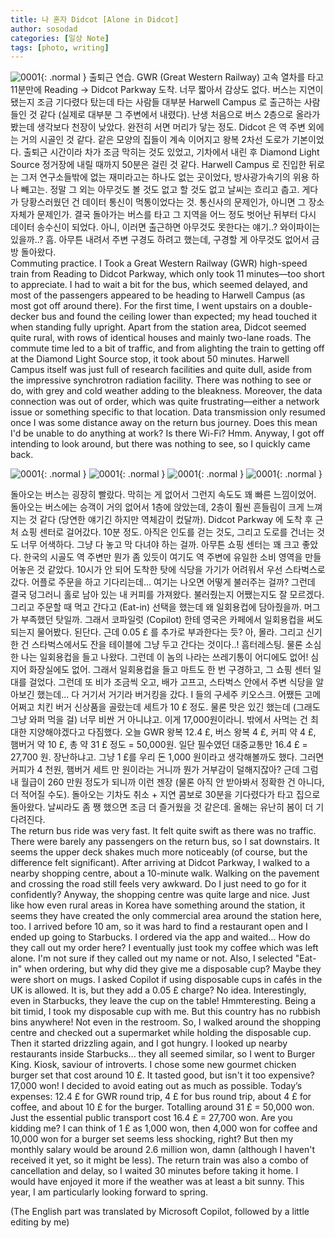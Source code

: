 ```yaml
---
title: 나 혼자 Didcot [Alone in Didcot]
author: sosodad
categories: [일상 Note]
tags: [photo, writing]
---
```


![0001](https://onedrive.live.com/embed?resid=F96DE3EAE83811FB%2182974&authkey=%21AI0y3qaFhOpFBU8&width=1024){: .normal }
출퇴근 연습. GWR (Great Western Railway) 고속 열차를 타고 11분만에 Reading -> Didcot Parkway 도착. 너무 짧아서 감상도 없다. 버스는 지연이 됐는지 조금 기다렸다 탔는데 타는 사람들 대부분 Harwell Campus 로 출근하는 사람들인 것 같다 (실제로 대부분 그 주변에서 내렸다). 난생 처음으로 버스 2층으로 올라가봤는데 생각보다 천장이 낮았다. 완전히 서면 머리가 닿는 정도. Didcot 은 역 주변 외에는 거의 시골인 것 같다. 같은 모양의 집들이 계속 이어지고 왕복 2차선 도로가 기본이었다. 출퇴근 시간이라 차가 조금 막히는 것도 있었고, 기차에서 내린 후 Diamond Light Source 정거장에 내릴 때까지 50분은 걸린 것 같다. Harwell Campus 로 진입한 뒤로는 그저 연구소들밖에 없는 재미라고는 하나도 없는 곳이었다, 방사광가속기의 위용 하나 빼고는. 정말 그 외는 아무것도 볼 것도 없고 할 것도 없고 날씨는 흐리고 춥고. 게다가 당황스러웠던 건 데이터 통신이 먹통이었다는 것. 통신사의 문제인가, 아니면 그 장소 자체가 문제인가. 결국 돌아가는 버스를 타고 그 지역을 어느 정도 벗어난 뒤부터 다시 데이터 송수신이 되었다. 아니, 이러면 출근하면 아무것도 못한다는 얘기..? 와이파이는 있을까..? 흠. 아무튼 내려서 주변 구경도 하려고 했는데, 구경할 게 아무것도 없어서 금방 돌아왔다.  
Commuting practice. I Took a Great Western Railway (GWR) high-speed train from Reading to Didcot Parkway, which only took 11 minutes—too short to appreciate. I had to wait a bit for the bus, which seemed delayed, and most of the passengers appeared to be heading to Harwell Campus (as most got off around there). For the first time, I went upstairs on a double-decker bus and found the ceiling lower than expected; my head touched it when standing fully upright. Apart from the station area, Didcot seemed quite rural, with rows of identical houses and mainly two-lane roads. The commute time led to a bit of traffic, and from alighting the train to getting off at the Diamond Light Source stop, it took about 50 minutes. Harwell Campus itself was just full of research facilities and quite dull, aside from the impressive synchrotron radiation facility. There was nothing to see or do, with grey and cold weather adding to the bleakness. Moreover, the data connection was out of order, which was quite frustrating—either a network issue or something specific to that location. Data transmission only resumed once I was some distance away on the return bus journey. Does this mean I'd be unable to do anything at work? Is there Wi-Fi? Hmm. Anyway, I got off intending to look around, but there was nothing to see, so I quickly came back.  

![0001](https://onedrive.live.com/embed?resid=F96DE3EAE83811FB%2182970&authkey=%21AA6gdYKe-yYypeY&height=1024){: .normal }
![0001](https://onedrive.live.com/embed?resid=F96DE3EAE83811FB%2182968&authkey=%21AFEnj_Vp1zkFxAo&height=1024){: .normal }
![0001](https://onedrive.live.com/embed?resid=F96DE3EAE83811FB%2182969&authkey=%21ABCBSqd3W9_jxNw&height=1024){: .normal }
![0001](https://onedrive.live.com/embed?resid=F96DE3EAE83811FB%2182971&authkey=%21ABrDiSb-orZ4inY&height=1024){: .normal }

돌아오는 버스는 굉장히 빨랐다. 막히는 게 없어서 그런지 속도도 꽤 빠른 느낌이었어. 돌아오는 버스에는 승객이 거의 없어서 1층에 앉았는데, 2층이 훨씬 흔들림이 크게 느껴지는 것 같다 (당연한 얘기긴 하지만 역체감이 컸달까). Didcot Parkway 에 도착 후 근처 쇼핑 센터로 걸어갔다. 10분 정도. 아직은 인도를 걷는 것도, 그리고 도로를 건너는 것도 너무 어색하다. 그냥 다 놓고 막 다녀야 하는 걸까. 아무튼 쇼핑 센터는 꽤 크고 좋았다. 한국의 시골도 역 주변만 뭔가 좀 있듯이 여기도 역 주변에 유일한 소비 영역을 만들어놓은 것 같았다. 10시가 안 되어 도착한 탓에 식당을 가기가 어려워서 우선 스타벅스로 갔다. 어플로 주문을 하고 기다리는데... 여기는 나오면 어떻게 불러주는 걸까? 그런데 결국 덩그러니 홀로 남아 있는 내 커피를 가져왔다. 불러줬는지 어쨌는지도 잘 모르겠다. 그리고 주문할 때 먹고 간다고 (Eat-in) 선택을 했는데 왜 일회용컵에 담아줬을까. 머그가 부족했던 탓일까. 그래서 코파일럿 (Copilot) 한테 영국은 카페에서 일회용컵을 써도 되는지 물어봤다. 된단다. 근데 0.05 £ 를 추가로 부과한다는 듯? 아, 몰라. 그리고 신기한 건 스타벅스에서도 잔을 테이블에 그냥 두고 간다는 것이다..! 흠터레스팅. 물론 소심한 나는 일회용컵을 들고 나왔다. 그런데 이 놈의 나라는 쓰레기통이 어디에도 없어! 심지어 화장실에도 없어. 그래서 일회용컵을 들고 마트도 한 번 구경하고, 그 쇼핑 센터 일대를 걸었다. 그런데 또 비가 조금씩 오고, 배가 고프고, 스타벅스 안에서 주변 식당을 알아보긴 했는데... 다 거기서 거기라 버거킹을 갔다. I 들의 구세주 키오스크. 어쨌든 고메 어쩌고 치킨 버거 신상품을 골랐는데 세트가 10 £ 정도. 물론 맛은 있긴 했는데 (그래도 그냥 와퍼 먹을 걸) 너무 비싼 거 아니냐고. 이게 17,000원이라니. 밖에서 사먹는 건 최대한 지양해야겠다고 다짐했다. 오늘 GWR 왕복 12.4 £, 버스 왕복 4 £, 커피 약 4 £, 햄버거 약 10 £, 총 약 31 £ 정도 = 50,000원. 일단 필수였던 대중교통만 16.4 £ = 27,700 원. 장난하냐고. 그냥 1 £를 우리 돈 1,000 원이라고 생각해볼까도 했다. 그러면 커피가 4 천원, 햄버거 세트 만 원이라는 거니까 뭔가 거부감이 덜해지잖아? 근데 그럼 내 월급이 260 만원 정도가 되니까 이런 젠장 (물론 아직 안 받아봐서 정확한 건 아니다, 더 적어질 수도). 돌아오는 기차도 취소 + 지연 콤보로 30분을 기다렸다가 타고 집으로 돌아왔다. 날씨라도 좀 쨍 했으면 조금 더 즐거웠을 것 같은데. 올해는 유난히 봄이 더 기다려진다.  
The return bus ride was very fast. It felt quite swift as there was no traffic. There were barely any passengers on the return bus, so I sat downstairs. It seems the upper deck shakes much more noticeably (of course, but the difference felt significant). After arriving at Didcot Parkway, I walked to a nearby shopping centre, about a 10-minute walk. Walking on the pavement and crossing the road still feels very awkward. Do I just need to go for it confidently? Anyway, the shopping centre was quite large and nice. Just like how even rural areas in Korea have something around the station, it seems they have created the only commercial area around the station here, too. I arrived before 10 am, so it was hard to find a restaurant open and I ended up going to Starbucks. I ordered via the app and waited... How do they call out my order here? I eventually just took my coffee which was left alone. I'm not sure if they called out my name or not. Also, I selected "Eat-in" when ordering, but why did they give me a disposable cup? Maybe they were short on mugs. I asked Copilot if using disposable cups in cafés in the UK is allowed. It is, but they add a 0.05 £ charge? No idea. Interestingly, even in Starbucks, they leave the cup on the table! Hmmteresting. Being a bit timid, I took my disposable cup with me. But this country has no rubbish bins anywhere! Not even in the restroom. So, I walked around the shopping centre and checked out a supermarket while holding the disposable cup. Then it started drizzling again, and I got hungry. I looked up nearby restaurants inside Starbucks... they all seemed similar, so I went to Burger King. Kiosk, saviour of introverts. I chose some new gourmet chicken burger set that cost around 10 £. It tasted good, but isn't it too expensive? 17,000 won! I decided to avoid eating out as much as possible. Today’s expenses: 12.4 £ for GWR round trip, 4 £ for bus round trip, about 4 £ for coffee, and about 10 £ for the burger. Totalling around 31 £ = 50,000 won. Just the essential public transport cost 16.4 £ = 27,700 won. Are you kidding me? I can think of 1 £ as 1,000 won, then 4,000 won for coffee and 10,000 won for a burger set seems less shocking, right? But then my monthly salary would be around 2.6 million won, damn (although I haven't received it yet, so it might be less). The return train was also a combo of cancellation and delay, so I waited 30 minutes before taking it home. I would have enjoyed it more if the weather was at least a bit sunny. This year, I am particularly looking forward to spring.  
  
(The English part was translated by Microsoft Copilot, followed by a little editing by me)